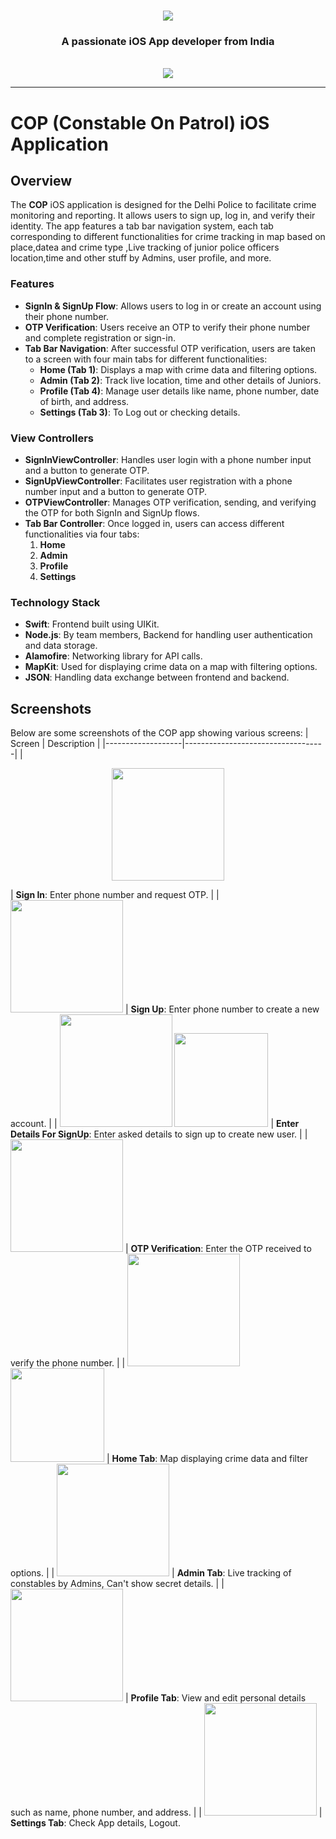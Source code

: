 <h1 align="center">
    <img src="https://readme-typing-svg.herokuapp.com/?font=Righteous&size=35&center=true&vCenter=true&width=500&height=70&duration=4000&lines=Hi+There!+👋;+I'm+Mohit+Bajpai!;" />
</h1>

<h3 align="center">A passionate iOS App developer from India</h3>

<br/>

<div align="center">

 </div>
 
<div align="center"> 
  <a href="www.linkedin.com/in/mohit-bajpai-a65b7b256" target="_blank">
    <img src="https://img.shields.io/badge/LinkedIn-0077B5?style=for-the-badge&logo=linkedin&logoColor=white" target="_blank" />
  </a>
</div>

 <hr/>

 # COP (Constable On Patrol) iOS Application

## Overview

The **COP** iOS application is designed for the Delhi Police to facilitate crime monitoring and reporting. It allows users to sign up, log in, and verify their identity. The app features a tab bar navigation system, each tab corresponding to different functionalities for crime tracking in map based on place,datea and crime type ,Live tracking of junior police officers location,time and other stuff by Admins, user profile, and more.

### Features

- **SignIn & SignUp Flow**: Allows users to log in or create an account using their phone number.
- **OTP Verification**: Users receive an OTP to verify their phone number and complete registration or sign-in.
- **Tab Bar Navigation**: After successful OTP verification, users are taken to a screen with four main tabs for different functionalities:
  - **Home (Tab 1)**: Displays a map with crime data and filtering options.
  - **Admin (Tab 2)**: Track live location, time and other details of Juniors.
  - **Profile (Tab 4)**: Manage user details like name, phone number, date of birth, and address.
  - **Settings (Tab 3)**: To Log out or checking details.

### View Controllers

- **SignInViewController**: Handles user login with a phone number input and a button to generate OTP.
- **SignUpViewController**: Facilitates user registration with a phone number input and a button to generate OTP.
- **OTPViewController**: Manages OTP verification, sending, and verifying the OTP for both SignIn and SignUp flows.
- **Tab Bar Controller**: Once logged in, users can access different functionalities via four tabs:
  1. **Home**
  2. **Admin**
  3. **Profile**
  4. **Settings**

### Technology Stack

- **Swift**: Frontend built using UIKit.
- **Node.js**: By team members, Backend for handling user authentication and data storage.
- **Alamofire**: Networking library for API calls.
- **MapKit**: Used for displaying crime data on a map with filtering options.
- **JSON**: Handling data exchange between frontend and backend.

## Screenshots

Below are some screenshots of the COP app showing various screens:
| Screen            | Description                       |
|-------------------|-----------------------------------|
|<p align="center"> <img src="https://github.com/user-attachments/assets/6141293f-5053-4067-b866-522d96de1cf1" width="180"/> </p>| **Sign In**: Enter phone number and request OTP. |
| <img src="https://github.com/user-attachments/assets/5c1ca78f-38e3-4012-8c84-dc4722e107f7" width="180"/> | **Sign Up**: Enter phone number to create a new account. |
| <img src="https://github.com/user-attachments/assets/2771e4f5-8468-4f94-a579-54a0f6820fce" width="180"/> <img src="https://github.com/user-attachments/assets/0c3d3bdd-da1f-4cc3-b210-efe756960e31" width="150"/> | **Enter Details For SignUp**: Enter asked details to sign up to create new user. |
| <img src="https://github.com/user-attachments/assets/2771e4f5-8468-4f94-a579-54a0f6820fce" width="180"/> | **OTP Verification**: Enter the OTP received to verify the phone number. |
| <img src="https://github.com/user-attachments/assets/b8439a3c-389d-4fef-af3d-ab2f0acf4572" width="180"/> <img src="https://github.com/user-attachments/assets/3edb2245-9043-4e51-b823-6e305905212a" width="150"/> | **Home Tab**: Map displaying crime data and filter options. |
| <img src="https://github.com/user-attachments/assets/66e15e4a-7354-4509-9102-9f4d533cc807" width="180"/> | **Admin Tab**: Live tracking of constables by Admins, Can't show secret details. |
| <img src="https://github.com/user-attachments/assets/ff03185a-16a7-43ba-9f74-813a627153fb" width="180"/> | **Profile Tab**: View and edit personal details such as name, phone number, and address. |
| <img src="https://github.com/user-attachments/assets/ff03185a-16a7-43ba-9f74-813a627153fb" width="180"/> | **Settings Tab**: Check App details, Logout. 
